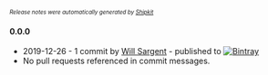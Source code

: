 <sup><sup>*Release notes were automatically generated by [Shipkit](http://shipkit.org/)*</sup></sup>

#### 0.0.0
 - 2019-12-26 - 1 commit by [Will Sargent](https://github.com/wsargent) - published to [![Bintray](https://img.shields.io/badge/Bintray-0.0.0-green.svg)](https://bintray.com/tersesystems/maven/jmxmvc/0.0.0)
 - No pull requests referenced in commit messages.

